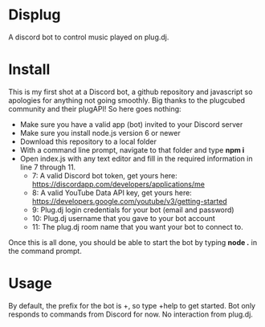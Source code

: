 # Displug
A discord bot to control music played on plug.dj.
# Install
This is my first shot at a Discord bot, a github repository and javascript so apologies for anything not going smoothly. Big thanks to the plugcubed community and their plugAPI! So here goes nothing:
- Make sure you have a valid app (bot) invited to your Discord server
- Make sure you install node.js version 6 or newer
- Download this repository to a local folder
- With a command line prompt, navigate to that folder and type **npm i**
- Open index.js with any text editor and fill in the required information in line 7 through 11.
  - 7: A valid Discord bot token, get yours here: https://discordapp.com/developers/applications/me
  - 8: A valid YouTube Data API key, get yours here: https://developers.google.com/youtube/v3/getting-started
  - 9: Plug.dj login credentials for your bot (email and password)
  - 10: Plug.dj username that you gave to your bot account
  - 11: The plug.dj room name that you want your bot to connect to.

Once this is all done, you should be able to start the bot by typing **node .** in the command prompt.
# Usage
By default, the prefix for the bot is +, so type +help to get started. Bot only responds to commands from Discord for now. No interaction from plug.dj.

